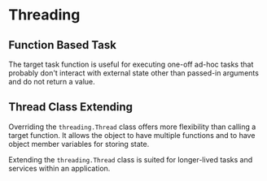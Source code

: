 # Threading

## Function Based Task

The target task function is useful for executing one-off ad-hoc tasks that 
probably don't interact with external state other than passed-in arguments and 
do not return a value.

## Thread Class Extending

Overriding the `threading.Thread` class offers more flexibility than calling 
a target function. It allows the object to have multiple functions and to have 
object member variables for storing state.

Extending the `threading.Thread` class is suited for longer-lived tasks and 
services within an application.
